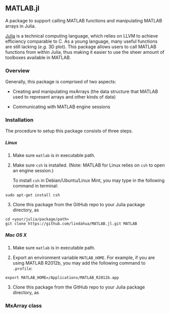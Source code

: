 ## MATLAB.jl

A package to support calling MATLAB functions and manipulating MATLAB arrays in Julia.

[Julia](http://julialang.org) is a technical computing language, which relies on LLVM to achieve efficiency comparable to C. As a young language, many useful functions are still lacking (*e.g.* 3D plot). This package allows users to call MATLAB functions from within Julia, thus making it easier to use the sheer amount of toolboxes available in MATLAB.

### Overview

Generally, this package is comprised of two aspects:

* Creating and manipulating mxArrays (the data structure that MATLAB used to represent arrays and other kinds of data)

* Communicating with MATLAB engine sessions

### Installation

The procedure to setup this package consists of three steps. 

##### Linux

1. Make sure ``matlab`` is in executable path. 

2. Make sure ``csh`` is installed. (Note: MATLAB for Linux relies on ``csh`` to open an engine session.) 
	
	To install ``csh`` in Debian/Ubuntu/Linux Mint, you may type in the following command in terminal:
	
```
sudo apt-get install csh
```

3. Clone this package from the GitHub repo to your Julia package directory, as

```
cd <your/julia/package/path>
git clone https://github.com/lindahua/MATLAB.jl.git MATLAB
```

##### Mac OS X

1. Make sure ``matlab`` is in executable path. 

2. Export an environment variable ``MATLAB_HOME``. For example, if you are using MATLAB R2012b, you may add the following command to ``.profile``:
	
```
export MATLAB_HOME=/Applications/MATLAB_R2012b.app
```

3. Clone this package from the GitHub repo to your Julia package directory, as



### MxArray class




